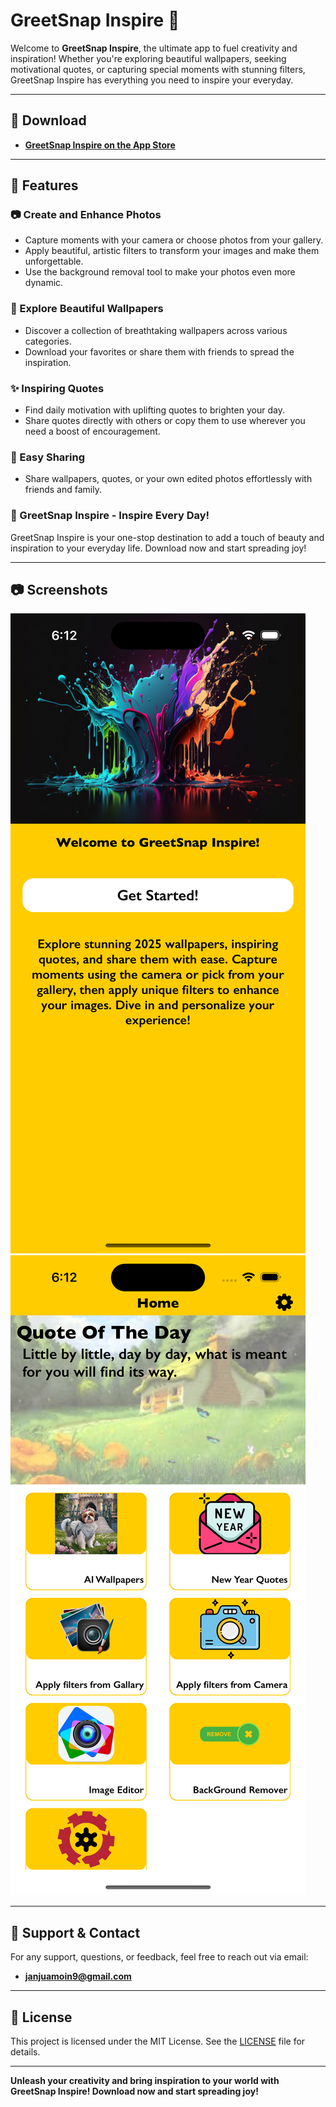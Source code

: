 # GreetSnap Inspire 🌟
Welcome to **GreetSnap Inspire**, the ultimate app to fuel creativity and inspiration! Whether you're exploring beautiful wallpapers, seeking motivational quotes, or capturing special moments with stunning filters, GreetSnap Inspire has everything you need to inspire your everyday.

---

## 📲 Download
- **[GreetSnap Inspire on the App Store](https://apps.apple.com/us/app/greetsnap-inspire/id6737590313)**

---

## 🎉 Features

### 📷 Create and Enhance Photos
- Capture moments with your camera or choose photos from your gallery.
- Apply beautiful, artistic filters to transform your images and make them unforgettable.
- Use the background removal tool to make your photos even more dynamic.

### 🌄 Explore Beautiful Wallpapers
- Discover a collection of breathtaking wallpapers across various categories.
- Download your favorites or share them with friends to spread the inspiration.

### ✨ Inspiring Quotes
- Find daily motivation with uplifting quotes to brighten your day.
- Share quotes directly with others or copy them to use wherever you need a boost of encouragement.

### 🔄 Easy Sharing
- Share wallpapers, quotes, or your own edited photos effortlessly with friends and family.

### 🌟 GreetSnap Inspire - Inspire Every Day!
GreetSnap Inspire is your one-stop destination to add a touch of beauty and inspiration to your everyday life. Download now and start spreading joy!

---

## 📷 Screenshots
![Screenshot 1](https://github.com/MoinJanjua/GreetSnap-Inspire/blob/main/Simulator%20Screenshot%20-%20iPhone%2015%20Pro%20-%202024-10-31%20at%2018.12.17.png)
![Screenshot 2](https://github.com/MoinJanjua/GreetSnap-Inspire/blob/main/Simulator%20Screenshot%20-%20iPhone%2015%20Pro%20-%202024-10-31%20at%2018.12.31.png)

---

## 💌 Support & Contact
For any support, questions, or feedback, feel free to reach out via email:
- **[janjuamoin9@gmail.com](mailto:janjuamoin9@gmail.com)**

---

## 📜 License
This project is licensed under the MIT License. See the [LICENSE](LICENSE) file for details.

---

**Unleash your creativity and bring inspiration to your world with GreetSnap Inspire! Download now and start spreading joy!**
